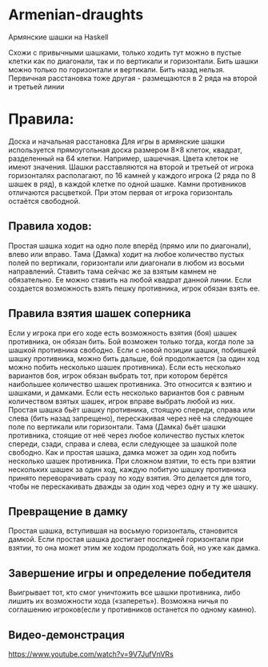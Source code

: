 # Armenian-draughts

Армянские шашки на Haskell

Схожи с привычными шашками, только ходить тут можно в пустые клетки как по диагонали, так и по вертикали и горизонтали. Бить шашки можно только по горизонтали и вертикали. Бить назад нельзя. Первичная расстановка тоже другая - размещаются в 2 ряда на второй и третьей линии

# Правила:

Доска и начальная расстановка
Для игры в армянские шашки используется прямоугольная доска размером 8×8 клеток, квадрат, разделенный на 64 клетки. Например, шашечная. Цвета клеток не имеют значения. Шашки расставляются на второй и третьей от игрока горизонталях располагают, по 16 камней у каждого игрока (2 ряда по 8 шашек в ряд), в каждой клетке по одной шашке. Камни противников отличаются расцветкой. При этом первая от игрока горизонталь остаётся свободной.

## Правила ходов:
Простая шашка ходит на одно поле вперёд (прямо или по диагонали), влево или вправо.
Тама (Дамка) ходит на любое количество пустых полей по вертикали, горизонтали или диагонали в любом из восьми направлений. Ставить тама сейчас же за взятым камнем не обязательно. Ее можно ставить на любой квадрат данной линии. Если создается возможность взять пешку противника, игрок обязан взять ее.

## Правила взятия шашек соперника
Если у игрока при его ходе есть возможность взятия (боя) шашек противника, он обязан бить. Бой возможен только тогда, когда поле за шашкой противника свободно. Если с новой позиции шашки, побившей шашку противника, можно бить дальше, бой продолжается (за один ход можно побить несколько шашек противника).
Если есть несколько вариантов боя, игрок обязан выбрать тот, при котором берётся наибольшее количество шашек противника. Это относится к взятию и шашками, и дамками.
Если есть несколько вариантов боя с равным количеством взятых шашек, игрок вправе выбрать любой из них.
Простая шашка бьёт шашку противника, стоящую спереди, справа или слева (бить назад запрещено), перескакивая через неё на следующее поле по вертикали или горизонтали.
Тама (Дамка) бьёт шашки противника, стоящие от неё через любое количество пустых клеток спереди, сзади, справа и слева, если следующее за шашкой поле свободно. Как и простая шашка, дамка может за один ход побить несколько шашек противника.
При сложном взятии, то есть при взятии нескольких шашек за один ход, каждую побитую шашку противника принято переворачивать сразу по ходу взятия. Это делается для того, чтобы не перескакивать дважды за один ход через одну и ту же шашку.

## Превращение в дамку
Простая шашка, вступившая на восьмую горизонталь, становится дамкой.
Если простая шашка достигает последней горизонтали при взятии, то она может этим же ходом продолжать бой, но уже как дамка.

## Завершение игры и определение победителя
Выигрывает тот, кто смог уничтожить все шашки противника, либо лишить их возможности хода («запереть»).
Возможна ничья по соглашению игроков(если у противников останется по одному камню).

## Видео-демонстрация

https://www.youtube.com/watch?v=9V7JufVnVRs

